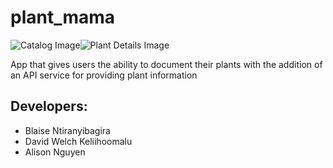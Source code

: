 # plant_mama

<!DOCTYPE html>
<html>
<head>
<style>
  .image-container {
    display: flex;
    align-items: center;
  }

  .image-container img {
    width: auto;
    max-width: 50%;
    height: auto;
  }
</style>
</head>
<body>

<div class="image-container">
  <img src="https://github.com/Davidwk123/CPSC-4250-PlantMama/assets/74224822/376a9b2f-a6c3-48f6-97a4-c9616bd3368d" alt="Catalog Image">
  <img src="https://github.com/Davidwk123/CPSC-4250-PlantMama/assets/74224822/18a67166-7f0b-4f06-be35-b8cb3a0267e7" alt="Plant Details Image">
</div>

</body>
</html>



App that gives users the ability to document their plants with the addition of an API service for providing plant information

## Developers:
- Blaise Ntiranyibagira
- David Welch Keliihoomalu
- Alison Nguyen 

